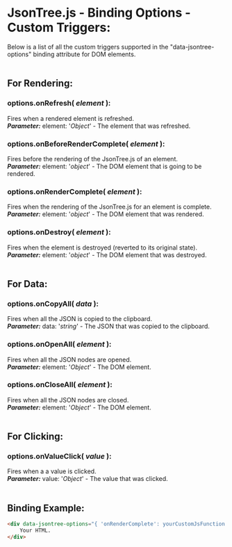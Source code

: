 # JsonTree.js - Binding Options - Custom Triggers:

Below is a list of all the custom triggers supported in the "data-jsontree-options" binding attribute for DOM elements.
<br>
<br>


## For Rendering:

### options.onRefresh( *element* ):
Fires when a rendered element is refreshed.
<br>
***Parameter:*** element: '*Object*' - The element that was refreshed.
<br>

### options.onBeforeRenderComplete( *element* ):
Fires before the rendering of the JsonTree.js of an element.
<br>
***Parameter:*** element: '*object*' - The DOM element that is going to be rendered.
<br>

### options.onRenderComplete( *element* ):
Fires when the rendering of the JsonTree.js for an element is complete.
<br>
***Parameter:*** element: '*object*' - The DOM element that was rendered.
<br>

### options.onDestroy( *element* ):
Fires when the element is destroyed (reverted to its original state).
<br>
***Parameter:*** element: '*object*' - The DOM element that was destroyed.
<br>
<br>


## For Data:

### options.onCopyAll( *data* ):
Fires when all the JSON is copied to the clipboard.
<br>
***Parameter:*** data: '*string*' - The JSON that was copied to the clipboard.
<br>

### options.onOpenAll( *element* ):
Fires when all the JSON nodes are opened.
<br>
***Parameter:*** element: '*Object*' - The DOM element.
<br>

### options.onCloseAll( *element* ):
Fires when all the JSON nodes are closed.
<br>
***Parameter:*** element: '*Object*' - The DOM element.
<br>
<br>


## For Clicking:

### options.onValueClick( *value* ):
Fires when a a value is clicked.
<br>
***Parameter:*** value: '*Object*' - The value that was clicked.
<br>
<br>


## Binding Example:

```markdown
<div data-jsontree-options="{ 'onRenderComplete': yourCustomJsFunction }">
    Your HTML.
</div>
```